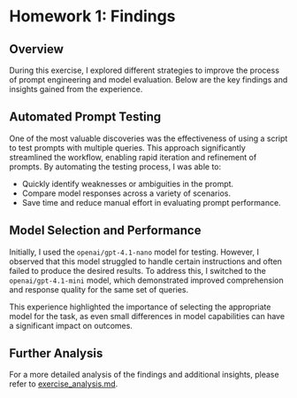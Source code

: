 # Homework 1: Findings

## Overview

During this exercise, I explored different strategies to improve the process of prompt engineering and model evaluation. Below are the key findings and insights gained from the experience.

## Automated Prompt Testing

One of the most valuable discoveries was the effectiveness of using a script to test prompts with multiple queries. This approach significantly streamlined the workflow, enabling rapid iteration and refinement of prompts. By automating the testing process, I was able to:

- Quickly identify weaknesses or ambiguities in the prompt.
- Compare model responses across a variety of scenarios.
- Save time and reduce manual effort in evaluating prompt performance.

## Model Selection and Performance

Initially, I used the `openai/gpt-4.1-nano` model for testing. However, I observed that this model struggled to handle certain instructions and often failed to produce the desired results. To address this, I switched to the `openai/gpt-4.1-mini` model, which demonstrated improved comprehension and response quality for the same set of queries.

This experience highlighted the importance of selecting the appropriate model for the task, as even small differences in model capabilities can have a significant impact on outcomes.

## Further Analysis

For a more detailed analysis of the findings and additional insights, please refer to [exercise_analysis.md](exercise_analysis.md).